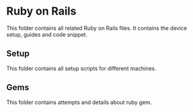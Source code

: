 # Ruby on Rails
This folder contains all related Ruby on Rails files. It contains the device setup, guides and code snippet.

## Setup
This folder contains all setup scripts for different machines.

## Gems
This folder contains attempts and details about ruby gem.
